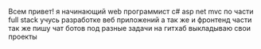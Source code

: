 Всем привет! я начинающий web программист с# asp net mvc 
по части full stack учусь разработке веб приложений а так же и 
фронтенд части так  же пишу чат ботов под разные задачи
на гитхаб выкладываю свои проекты 